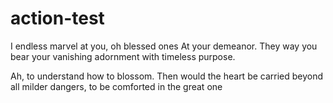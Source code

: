 # action-test

I endless marvel at you, oh blessed ones
At your demeanor. They way you bear your
vanishing adornment with timeless purpose.

Ah, to understand how to blossom.
Then would the heart be carried beyond all
milder dangers, to be comforted in the great
one
